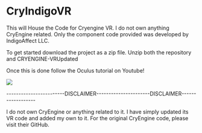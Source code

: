 # CryIndigoVR
This will House the Code for Cryengine VR. I do not own anything CryEngine related. Only the component code provided was developed by IndigoAffect LLC. 

To get started download the project as a zip file. Unzip both the repository and CRYENGINE-VRUpdated

Once this is done follow the Oculus tutorial on Youtube!



[![](https://img.youtube.com/vi/bjGy9dkAY5U/0.jpg)](https://www.youtube.com/watch?v=bjGy9dkAY5U)


------------------------DISCLAIMER----------------------DISCLAIMER------------------

I do not own CryEngine or anything related to it. I have simply updated its VR code and added my own to it. For the original CryEngine code, please visit their GitHub.
